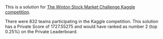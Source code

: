 This is a solution for [The Winton Stock Market Challenge Kaggle competition](https://www.kaggle.com/competitions/the-winton-stock-market-challenge/).

There were 832 teams participating in the Kaggle competition. This solution has a Private Score of 1727.55275 and would have ranked as number 2 (top 0.25%) on the Private Leaderboard.
